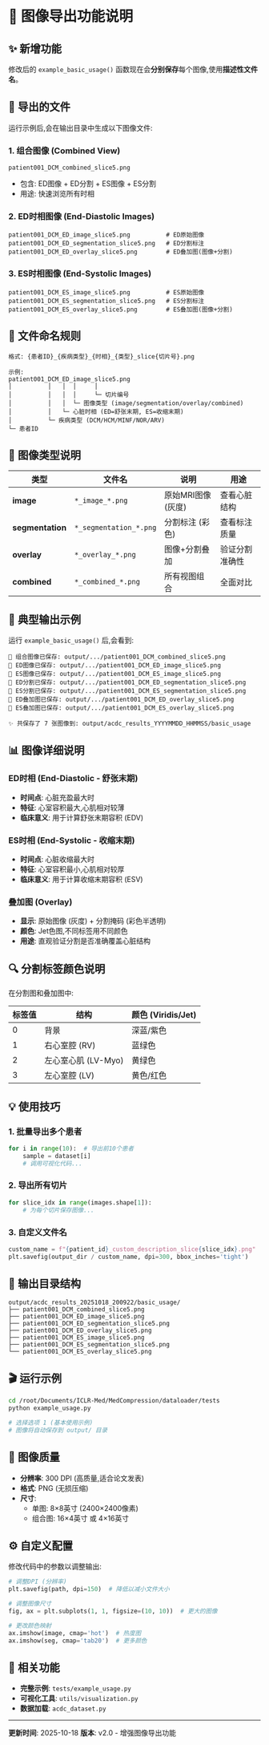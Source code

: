 # 📸 图像导出功能说明

## ✨ 新增功能

修改后的 `example_basic_usage()` 函数现在会**分别保存**每个图像,使用**描述性文件名**。

## 📁 导出的文件

运行示例后,会在输出目录中生成以下图像文件:

### 1. 组合图像 (Combined View)
```
patient001_DCM_combined_slice5.png
```
- 包含: ED图像 + ED分割 + ES图像 + ES分割
- 用途: 快速浏览所有时相

### 2. ED时相图像 (End-Diastolic Images)
```
patient001_DCM_ED_image_slice5.png          # ED原始图像
patient001_DCM_ED_segmentation_slice5.png   # ED分割标注
patient001_DCM_ED_overlay_slice5.png        # ED叠加图(图像+分割)
```

### 3. ES时相图像 (End-Systolic Images)
```
patient001_DCM_ES_image_slice5.png          # ES原始图像
patient001_DCM_ES_segmentation_slice5.png   # ES分割标注
patient001_DCM_ES_overlay_slice5.png        # ES叠加图(图像+分割)
```

## 📝 文件命名规则

```
格式: {患者ID}_{疾病类型}_{时相}_{类型}_slice{切片号}.png

示例:
patient001_DCM_ED_image_slice5.png
│          │   │  │     │
│          │   │  │     └─ 切片编号
│          │   │  └─ 图像类型 (image/segmentation/overlay/combined)
│          │   └─ 心脏时相 (ED=舒张末期, ES=收缩末期)
│          └─ 疾病类型 (DCM/HCM/MINF/NOR/ARV)
└─ 患者ID
```

## 🎨 图像类型说明

| 类型 | 文件名 | 说明 | 用途 |
|------|--------|------|------|
| **image** | `*_image_*.png` | 原始MRI图像 (灰度) | 查看心脏结构 |
| **segmentation** | `*_segmentation_*.png` | 分割标注 (彩色) | 查看标注质量 |
| **overlay** | `*_overlay_*.png` | 图像+分割叠加 | 验证分割准确性 |
| **combined** | `*_combined_*.png` | 所有视图组合 | 全面对比 |

## 🎯 典型输出示例

运行 `example_basic_usage()` 后,会看到:

```
💾 组合图像已保存: output/.../patient001_DCM_combined_slice5.png
💾 ED图像已保存: output/.../patient001_DCM_ED_image_slice5.png
💾 ES图像已保存: output/.../patient001_DCM_ES_image_slice5.png
💾 ED分割已保存: output/.../patient001_DCM_ED_segmentation_slice5.png
💾 ES分割已保存: output/.../patient001_DCM_ES_segmentation_slice5.png
💾 ED叠加图已保存: output/.../patient001_DCM_ED_overlay_slice5.png
💾 ES叠加图已保存: output/.../patient001_DCM_ES_overlay_slice5.png

✨ 共保存了 7 张图像到: output/acdc_results_YYYYMMDD_HHMMSS/basic_usage
```

## 📊 图像详细说明

### ED时相 (End-Diastolic - 舒张末期)
- **时间点**: 心脏充盈最大时
- **特征**: 心室容积最大,心肌相对较薄
- **临床意义**: 用于计算舒张末期容积 (EDV)

### ES时相 (End-Systolic - 收缩末期)
- **时间点**: 心脏收缩最大时
- **特征**: 心室容积最小,心肌相对较厚
- **临床意义**: 用于计算收缩末期容积 (ESV)

### 叠加图 (Overlay)
- **显示**: 原始图像 (灰度) + 分割掩码 (彩色半透明)
- **颜色**: Jet色图,不同标签用不同颜色
- **用途**: 直观验证分割是否准确覆盖心脏结构

## 🔍 分割标签颜色说明

在分割图和叠加图中:

| 标签值 | 结构 | 颜色 (Viridis/Jet) |
|-------|------|-------------------|
| 0 | 背景 | 深蓝/紫色 |
| 1 | 右心室腔 (RV) | 蓝绿色 |
| 2 | 左心室心肌 (LV-Myo) | 黄绿色 |
| 3 | 左心室腔 (LV) | 黄色/红色 |

## 💡 使用技巧

### 1. 批量导出多个患者
```python
for i in range(10):  # 导出前10个患者
    sample = dataset[i]
    # 调用可视化代码...
```

### 2. 导出所有切片
```python
for slice_idx in range(images.shape[1]):
    # 为每个切片保存图像...
```

### 3. 自定义文件名
```python
custom_name = f"{patient_id}_custom_description_slice{slice_idx}.png"
plt.savefig(output_dir / custom_name, dpi=300, bbox_inches='tight')
```

## 📂 输出目录结构

```
output/acdc_results_20251018_200922/basic_usage/
├── patient001_DCM_combined_slice5.png
├── patient001_DCM_ED_image_slice5.png
├── patient001_DCM_ED_segmentation_slice5.png
├── patient001_DCM_ED_overlay_slice5.png
├── patient001_DCM_ES_image_slice5.png
├── patient001_DCM_ES_segmentation_slice5.png
└── patient001_DCM_ES_overlay_slice5.png
```

## 🎬 运行示例

```bash
cd /root/Documents/ICLR-Med/MedCompression/dataloader/tests
python example_usage.py

# 选择选项 1 (基本使用示例)
# 图像将自动保存到 output/ 目录
```

## 📸 图像质量

- **分辨率**: 300 DPI (高质量,适合论文发表)
- **格式**: PNG (无损压缩)
- **尺寸**:
  - 单图: 8×8英寸 (2400×2400像素)
  - 组合图: 16×4英寸 或 4×16英寸

## ⚙️ 自定义配置

修改代码中的参数以调整输出:

```python
# 调整DPI (分辨率)
plt.savefig(path, dpi=150)  # 降低以减小文件大小

# 调整图像尺寸
fig, ax = plt.subplots(1, 1, figsize=(10, 10))  # 更大的图像

# 更改颜色映射
ax.imshow(image, cmap='hot')  # 热度图
ax.imshow(seg, cmap='tab20')  # 更多颜色
```

## 🔗 相关功能

- **完整示例**: `tests/example_usage.py`
- **可视化工具**: `utils/visualization.py`
- **数据加载**: `acdc_dataset.py`

---

**更新时间**: 2025-10-18
**版本**: v2.0 - 增强图像导出功能
